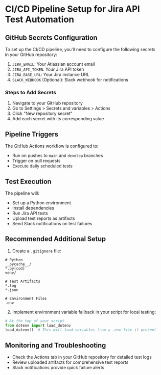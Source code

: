 # CI/CD Pipeline Setup for Jira API Test Automation

## GitHub Secrets Configuration

To set up the CI/CD pipeline, you'll need to configure the following secrets in your GitHub repository:

1. `JIRA_EMAIL`: Your Atlassian account email
2. `JIRA_API_TOKEN`: Your Jira API token
3. `JIRA_BASE_URL`: Your Jira instance URL
4. `SLACK_WEBHOOK` (Optional): Slack webhook for notifications

### Steps to Add Secrets

1. Navigate to your GitHub repository
2. Go to Settings > Secrets and variables > Actions
3. Click "New repository secret"
4. Add each secret with its corresponding value

## Pipeline Triggers

The GitHub Actions workflow is configured to:
- Run on pushes to `main` and `develop` branches
- Trigger on pull requests
- Execute daily scheduled tests

## Test Execution

The pipeline will:
- Set up a Python environment
- Install dependencies
- Run Jira API tests
- Upload test reports as artifacts
- Send Slack notifications on test failures

## Recommended Additional Setup

1. Create a `.gitignore` file:
```
# Python
__pycache__/
*.py[cod]
venv/

# Test Artifacts
*.log
*.json

# Environment Files
.env
```

2. Implement environment variable fallback in your script for local testing:
```python
# At the top of your script
from dotenv import load_dotenv
load_dotenv()  # This will load variables from a .env file if present
```

## Monitoring and Troubleshooting

- Check the Actions tab in your GitHub repository for detailed test logs
- Review uploaded artifacts for comprehensive test reports
- Slack notifications provide quick failure alerts
